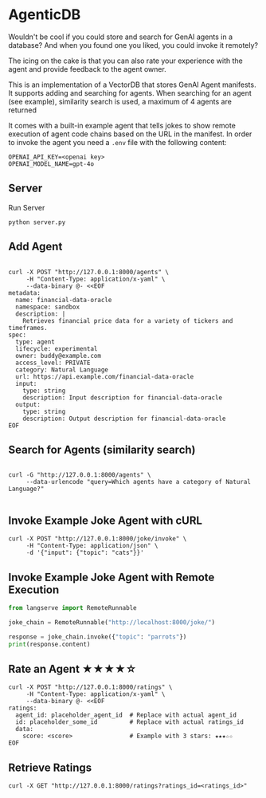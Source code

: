 # AgenticDB

Wouldn't be cool if you could store and search for GenAI agents in a database? And when you found one you liked, you could invoke it remotely?

The icing on the cake is that you can also rate your experience with the agent and provide feedback to the agent owner.

This is an implementation of a VectorDB that stores GenAI Agent manifests. It supports adding and searching for agents.
When searching for an agent (see example), similarity search is used, a 
maximum of 4 agents are returned

It comes with a built-in example agent that tells jokes to show remote execution of agent code chains 
based on the URL in the manifest. In order to invoke the agent you need a `.env` file with the following content:

```shell
OPENAI_API_KEY=<openai key>
OPENAI_MODEL_NAME=gpt-4o
````

## Server

Run Server

```shell
python server.py
```


## Add Agent

```shell

curl -X POST "http://127.0.0.1:8000/agents" \
     -H "Content-Type: application/x-yaml" \
     --data-binary @- <<EOF
metadata:
  name: financial-data-oracle
  namespace: sandbox
  description: |
    Retrieves financial price data for a variety of tickers and timeframes.
spec:
  type: agent
  lifecycle: experimental
  owner: buddy@example.com
  access_level: PRIVATE
  category: Natural Language
  url: https://api.example.com/financial-data-oracle
  input:
    type: string
    description: Input description for financial-data-oracle
  output:
    type: string
    description: Output description for financial-data-oracle
EOF

```

## Search for Agents (similarity search)

```shell

curl -G "http://127.0.0.1:8000/agents" \
     --data-urlencode "query=Which agents have a category of Natural Language?"


```

## Invoke Example Joke Agent with cURL

```shell
curl -X POST "http://127.0.0.1:8000/joke/invoke" \
     -H "Content-Type: application/json" \
     -d '{"input": {"topic": "cats"}}'
```

## Invoke Example Joke Agent with Remote Execution

```python
from langserve import RemoteRunnable

joke_chain = RemoteRunnable("http://localhost:8000/joke/")

response = joke_chain.invoke({"topic": "parrots"})
print(response.content)
```

## Rate an Agent ★★★★☆

```shell
curl -X POST "http://127.0.0.1:8000/ratings" \
     -H "Content-Type: application/x-yaml" \
     --data-binary @- <<EOF
ratings:
  agent_id: placeholder_agent_id  # Replace with actual agent_id
  id: placeholder_some_id         # Replace with actual ratings_id
  data:
    score: <score>                # Example with 3 stars: ★★★☆☆
EOF

```

## Retrieve Ratings

```shell
curl -X GET "http://127.0.0.1:8000/ratings?ratings_id=<ratings_id>"
```